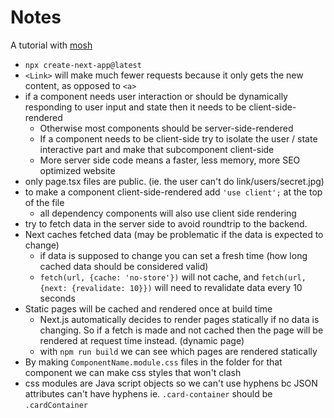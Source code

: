 # Notes
A tutorial with [mosh](https://youtu.be/ZVnjOPwW4ZA?si=dVyrj5JZYW3L98c6)

- `npx create-next-app@latest`
- `<Link>` will make much fewer requests because it only gets the new content, as opposed to `<a>`
- if a component needs user interaction or should be dynamically responding to user input and state then it needs to be client-side-rendered
    - Otherwise most components should be server-side-rendered
    - If a component needs to be client-side try to isolate the user / state interactive part and make that subcomponent client-side
    - More server side code means a faster, less memory, more SEO optimized website
- only page.tsx files are public. (ie. the user can't do link/users/secret.jpg)
- to make a component client-side-rendered add `'use client';` at the top of the file
    - all dependency components will also use client side rendering
- try to fetch data in the server side to avoid roundtrip to the backend.
- Next caches fetched data (may be problematic if the data is expected to change)
    - if data is supposed to change you can set a fresh time (how long cached data should be considered valid)
    -  `fetch(url, {cache: 'no-store'})` will not cache, and `fetch(url, {next: {revalidate: 10}})` will need to revalidate data every 10 seconds
- Static pages will be cached and rendered once at build time
    - Next.js automatically decides to render pages statically if no data is changing. So if a fetch is made and not cached then the page will be rendered at request time instead. (dynamic page)
    - with `npm run build` we can see which pages are rendered statically
- By making `ComponentName.module.css` files in the folder for that component we can make css styles that won't clash
- css modules are Java script objects so we can't use hyphens bc JSON attributes can't have hyphens ie. `.card-container` should be `.cardContainer`